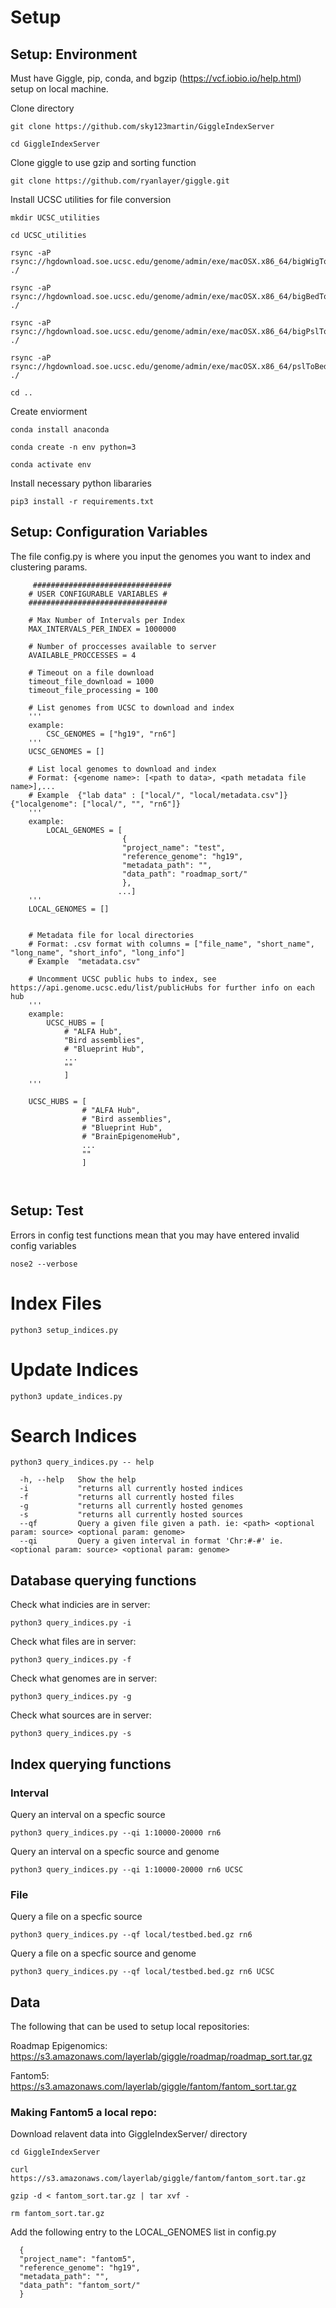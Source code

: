 # Setup
## Setup: Environment

Must have Giggle, pip, conda, and bgzip (https://vcf.iobio.io/help.html) setup on local machine.

Clone directory
```
git clone https://github.com/sky123martin/GiggleIndexServer

cd GiggleIndexServer
```
Clone giggle to use gzip and sorting function
```
git clone https://github.com/ryanlayer/giggle.git
```
Install UCSC utilities for file conversion
```
mkdir UCSC_utilities

cd UCSC_utilities

rsync -aP rsync://hgdownload.soe.ucsc.edu/genome/admin/exe/macOSX.x86_64/bigWigToBedGraph ./

rsync -aP rsync://hgdownload.soe.ucsc.edu/genome/admin/exe/macOSX.x86_64/bigBedToBed ./

rsync -aP rsync://hgdownload.soe.ucsc.edu/genome/admin/exe/macOSX.x86_64/bigPslToPsl ./

rsync -aP rsync://hgdownload.soe.ucsc.edu/genome/admin/exe/macOSX.x86_64/pslToBed ./

cd ..
```
Create enviorment
```
conda install anaconda

conda create -n env python=3

conda activate env
```

Install necessary python libararies
```
pip3 install -r requirements.txt 
```
## Setup: Configuration Variables
The file config.py is where you input the genomes you want to index and clustering params.
```
     ###############################
    # USER CONFIGURABLE VARIABLES #
    ###############################
    
    # Max Number of Intervals per Index
    MAX_INTERVALS_PER_INDEX = 1000000

    # Number of proccesses available to server
    AVAILABLE_PROCCESSES = 4

    # Timeout on a file download
    timeout_file_download = 1000
    timeout_file_processing = 100

    # List genomes from UCSC to download and index
    '''
    example:
        CSC_GENOMES = ["hg19", "rn6"]
    '''
    UCSC_GENOMES = []

    # List local genomes to download and index 
    # Format: {<genome name>: [<path to data>, <path metadata file name>],...
    # Example  {"lab data" : ["local/", "local/metadata.csv"]}{"localgenome": ["local/", "", "rn6"]}
    '''
    example:
        LOCAL_GENOMES = [
                         {
                         "project_name": "test",
                         "reference_genome": "hg19",
                         "metadata_path": "",
                         "data_path": "roadmap_sort/"
                         },
                        ...]
    '''
    LOCAL_GENOMES = []


    # Metadata file for local directories
    # Format: .csv format with columns = ["file_name", "short_name", "long_name", "short_info", "long_info"]
    # Example  "metadata.csv"

    # Uncomment UCSC public hubs to index, see https://api.genome.ucsc.edu/list/publicHubs for further info on each hub 
    '''
    example:
        UCSC_HUBS = [
            # "ALFA Hub",
            "Bird assemblies",
            # "Blueprint Hub",
            ...
            ""
            ]
    '''

    UCSC_HUBS = [
                # "ALFA Hub",
                # "Bird assemblies",
                # "Blueprint Hub",
                # "BrainEpigenomeHub",
                ...
                ""
                ]

    
```

## Setup: Test
Errors in config test functions mean that you may have entered invalid config variables 
```
nose2 --verbose
```


# Index Files

```
python3 setup_indices.py
```

# Update Indices
```
python3 update_indices.py
```

# Search Indices

```
python3 query_indices.py -- help

  -h, --help   Show the help
  -i           "returns all currently hosted indices
  -f           "returns all currently hosted files
  -g           "returns all currently hosted genomes
  -s           "returns all currently hosted sources
  --qf         Query a given file given a path. ie: <path> <optional param: source> <optional param: genome>
  --qi         Query a given interval in format 'Chr:#-#' ie. <optional param: source> <optional param: genome>
```

## Database querying functions
Check what indicies are in server:
```
python3 query_indices.py -i
```
Check what files are in server:
```
python3 query_indices.py -f
```
Check what genomes are in server:
```
python3 query_indices.py -g
```
Check what sources are in server:
```
python3 query_indices.py -s
```
## Index querying functions
### Interval

Query an interval on a specfic source
```
python3 query_indices.py --qi 1:10000-20000 rn6
```

Query an interval on a specfic source and genome
```
python3 query_indices.py --qi 1:10000-20000 rn6 UCSC
```
### File

Query a file on a specfic source
```
python3 query_indices.py --qf local/testbed.bed.gz rn6
```

Query a file on a specfic source and genome
```
python3 query_indices.py --qf local/testbed.bed.gz rn6 UCSC
```

## Data
The following that can be used to setup local repositories:

Roadmap Epigenomics: https://s3.amazonaws.com/layerlab/giggle/roadmap/roadmap_sort.tar.gz

Fantom5: https://s3.amazonaws.com/layerlab/giggle/fantom/fantom_sort.tar.gz



### Making Fantom5 a local repo:
Download relavent data into GiggleIndexServer/ directory
```
cd GiggleIndexServer

curl https://s3.amazonaws.com/layerlab/giggle/fantom/fantom_sort.tar.gz

gzip -d < fantom_sort.tar.gz | tar xvf -

rm fantom_sort.tar.gz
```
Add the following entry to the LOCAL_GENOMES list in config.py

```
  {
  "project_name": "fantom5",
  "reference_genome": "hg19",
  "metadata_path": "",
  "data_path": "fantom_sort/"
  }
```